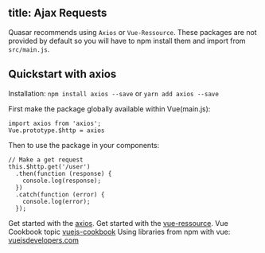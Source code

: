 title: Ajax Requests
---
Quasar recommends using `Axios` or `Vue-Ressource`.
These packages are not provided by default so you will have to npm install them and import from `src/main.js`.


## Quickstart with axios
Installation: `npm install axios --save` or ``yarn add axios --save``

First make the package globally available within Vue(main.js):
```
import axios from 'axios';
Vue.prototype.$http = axios
```


Then to use the package in your components:
```
// Make a get request
this.$http.get('/user')
  .then(function (response) {
    console.log(response);
  })
  .catch(function (error) {
    console.log(error);
  });
```


Get started with the  [axios](https://github.com/mzabriskie/axios).
Get started with the [vue-ressource](https://github.com/pagekit/vue-resource). 
Vue Cookbook topic [vuejs-cookbook](https://vuejs.org/v2/cookbook/adding-instance-properties.html)
Using libraries from npm with vue: [vuejsdevelopers.com](http://vuejsdevelopers.com/2017/04/22/vue-js-libraries-plugins/)
